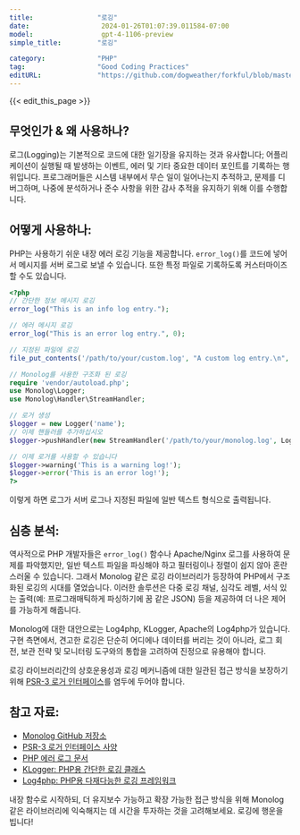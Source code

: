 ```yaml
---
title:                "로깅"
date:                  2024-01-26T01:07:39.011584-07:00
model:                 gpt-4-1106-preview
simple_title:         "로깅"

category:             "PHP"
tag:                  "Good Coding Practices"
editURL:              "https://github.com/dogweather/forkful/blob/master/content/ko/php/logging.md"
---
```


{{< edit_this_page >}}

## 무엇인가 & 왜 사용하나?

로그(Logging)는 기본적으로 코드에 대한 일기장을 유지하는 것과 유사합니다; 어플리케이션이 실행될 때 발생하는 이벤트, 에러 및 기타 중요한 데이터 포인트를 기록하는 행위입니다. 프로그래머들은 시스템 내부에서 무슨 일이 일어나는지 추적하고, 문제를 디버그하며, 나중에 분석하거나 준수 사항을 위한 감사 추적을 유지하기 위해 이를 수행합니다.

## 어떻게 사용하나:

PHP는 사용하기 쉬운 내장 에러 로깅 기능을 제공합니다. `error_log()`를 코드에 넣어서 메시지를 서버 로그로 보낼 수 있습니다. 또한 특정 파일로 기록하도록 커스터마이즈할 수도 있습니다.

```php
<?php
// 간단한 정보 메시지 로깅
error_log("This is an info log entry.");

// 에러 메시지 로깅
error_log("This is an error log entry.", 0);

// 지정된 파일에 로깅
file_put_contents('/path/to/your/custom.log', "A custom log entry.\n", FILE_APPEND);

// Monolog를 사용한 구조화 된 로깅
require 'vendor/autoload.php';
use Monolog\Logger;
use Monolog\Handler\StreamHandler;

// 로거 생성
$logger = new Logger('name');
// 이제 핸들러를 추가하십시오
$logger->pushHandler(new StreamHandler('/path/to/your/monolog.log', Logger::WARNING));

// 이제 로거를 사용할 수 있습니다
$logger->warning('This is a warning log!');
$logger->error('This is an error log!');
?>
```

이렇게 하면 로그가 서버 로그나 지정된 파일에 일반 텍스트 형식으로 출력됩니다.

## 심층 분석:

역사적으로 PHP 개발자들은 `error_log()` 함수나 Apache/Nginx 로그를 사용하여 문제를 파악했지만, 일반 텍스트 파일을 파싱해야 하고 필터링이나 정렬이 쉽지 않아 혼란스러울 수 있습니다. 그래서 Monolog 같은 로깅 라이브러리가 등장하여 PHP에서 구조화된 로깅의 시대를 열었습니다. 이러한 솔루션은 다중 로깅 채널, 심각도 레벨, 서식 있는 출력(예: 프로그래매틱하게 파싱하기에 꿈 같은 JSON) 등을 제공하여 더 나은 제어를 가능하게 해줍니다.

Monolog에 대한 대안으로는 Log4php, KLogger, Apache의 Log4php가 있습니다. 구현 측면에서, 견고한 로깅은 단순히 어디에나 데이터를 버리는 것이 아니라, 로그 회전, 보관 전략 및 모니터링 도구와의 통합을 고려하여 진정으로 유용해야 합니다.

로깅 라이브러리간의 상호운용성과 로깅 메커니즘에 대한 일관된 접근 방식을 보장하기 위해 [PSR-3 로거 인터페이스](https://www.php-fig.org/psr/psr-3/)를 염두에 두어야 합니다.

## 참고 자료:

- [Monolog GitHub 저장소](https://github.com/Seldaek/monolog)
- [PSR-3 로거 인터페이스 사양](https://www.php-fig.org/psr/psr-3/)
- [PHP 에러 로그 문서](https://www.php.net/manual/en/function.error-log.php)
- [KLogger: PHP용 간단한 로깅 클래스](https://github.com/katzgrau/KLogger)
- [Log4php: PHP용 다재다능한 로깅 프레임워크](https://logging.apache.org/log4php/)

내장 함수로 시작하되, 더 유지보수 가능하고 확장 가능한 접근 방식을 위해 Monolog 같은 라이브러리에 익숙해지는 데 시간을 투자하는 것을 고려해보세요. 로깅에 행운을 빕니다!
